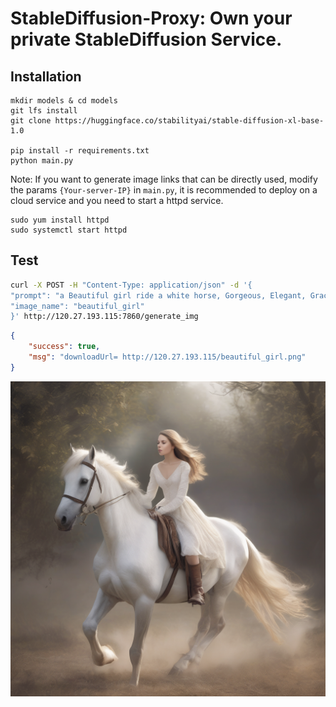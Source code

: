 # StableDiffusion-Proxy: Own your private StableDiffusion Service.

## Installation

```commandline
mkdir models & cd models
git lfs install 
git clone https://huggingface.co/stabilityai/stable-diffusion-xl-base-1.0

pip install -r requirements.txt
python main.py
```

Note: If you want to generate image links that can be directly used, modify the params `{Your-server-IP}` in `main.py`, it is recommended to deploy on a cloud service and you need to start a httpd service.

```commandline
sudo yum install httpd
sudo systemctl start httpd
```


## Test
``` bash
curl -X POST -H "Content-Type: application/json" -d '{
"prompt": "a Beautiful girl ride a white horse, Gorgeous, Elegant, Graceful, Radiant, Stunning, Alluring, Enchanting, Captivating, Mesmerizing, Lovely, Exquisite, Charming, Delicate, Sophisticated, Glamorous, Dazzling, Angelic, Ethereal, Breath-taking",
"image_name": "beautiful_girl"
}' http://120.27.193.115:7860/generate_img
```


```json
{
    "success": true,
    "msg": "downloadUrl= http://120.27.193.115/beautiful_girl.png"
}
```

![beautiful_girl](assets/beautiful_girl.png)


